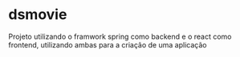 # dsmovie
Projeto utilizando o framwork spring como backend e o react como frontend, utilizando ambas para a criação de uma aplicação
